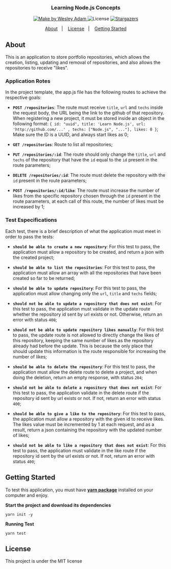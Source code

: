 <h3 align="center">
  Learning Node.js Concepts
</h3>

<p align="center">
  <a href="https://github.com/wesleyasilva">
    <img alt="Make by Wesley Adam" src="https://img.shields.io/badge/make%20by-Wesley%20Adam-%2304D361">
  </a>

  <img alt="License" src="https://img.shields.io/badge/license-MIT-%2304D361">

  <a href="https://github.com/wesleyasilva?tab=stars">
    <img alt="Stargazers" src="https://img.shields.io/github/stars/wesleyasilva/Learning-Node.js-Concepts?style=social">
  </a>
</p>

<p align="center">
  <a href="#about">About</a>&nbsp;&nbsp;&nbsp;|&nbsp;&nbsp;&nbsp;
  <a href="#license">License</a>&nbsp;&nbsp;&nbsp;|&nbsp;&nbsp;&nbsp;
  <a href="#getting-started">Getting Started</a>
</p>

## About

This is an application to store portfolio repositories, which allows the creation, listing, updating and removal of repositories, and also allows the repositories to receive "likes".

### Application Rotes

In the project template, the app.js file has the following routes to achieve the respective goals:

- **`POST /repositories`**: The route must receive `title`, `url` and `techs` inside the request body, the URL being the link to the github of that repository. When registering a new project, it must be stored inside an object in the following format: `{ id: "uuid", title: 'Learn Node.js', url: 'http://github.com/...' , techs: ["Node.js", "..."], likes: 0 }`; Make sure the ID is a UUID, and always start likes as 0;

- **`GET /repositories`**: Route to list all repositories;

- **`PUT /repositories/:id`**: The route should only change the `title`, `url` and `techs` of the repository that have the `id` equal to the `id` present in the route parameters;

- **`DELETE /repositories/:id`**: The route must delete the repository with the `id` present in the route parameters;

- **`POST /repositories/:id/like`**: The route must increase the number of likes from the specific repository chosen through the `id` present in the route parameters, at each call of this route, the number of likes must be increased by 1;

### Test Especifications

Each test, there is a brief description of what the application must meet in order to pass the tests:

- **`should be able to create a new repository`**: For this test to pass, the application must allow a repository to be created, and return a json with the created project;

- **`should be able to list the repositories`**: For this test to pass, the application must allow an array with all the repositories that have been created so far to be returned;

- **`should be able to update repository`**: For this test to pass, the application must allow changing only the `url`, `title` and `techs` fields;

- **`should not be able to update a repository that does not exist`**: For this test to pass, the application must validate in the update route whether the repository id sent by url exists or not. Otherwise, return an error with status `400`;

- **`should not be able to update repository likes manually`**: For this test to pass, the update route is not allowed to directly change the likes of this repository, keeping the same number of likes as the repository already had before the update. This is because the only place that should update this information is the route responsible for increasing the number of likes;

- **`should be able to delete the repository`**: For this test to pass, the application must allow the delete route to delete a project, and when doing the deletion, return an empty response, with status `204`;

- **`should not be able to delete a repository that does not exist`**: For this test to pass, the application validate in the delete route if the repository id sent by url exists or not. If not, return an error with status `400`;

- **`should be able to give a like to the repository`**: For this test to pass, the application must allow a repository with the given id to receive likes. The likes value must be incremented by 1 at each request, and as a result, return a json containing the repository with the updated number of likes;

- **`should not be able to like a repository that does not exist`**: For this test to pass, the application must validate in the like route if the repository id sent by the url exists or not. If not, return an error with status `400`;

## Getting Started

To test this application, you must have **<a href="https://yarnpkg.com/getting-started">yarn package</a>** installed on your computer and enjoy.

**Start the project and download its dependencies**

```
yarn init -y

```

**Running Test**

```
yarn test

```

## License

This project is under the MIT license
